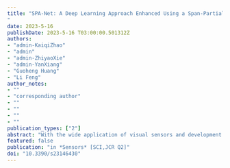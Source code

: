 ```yaml
---
title: "SPA-Net: A Deep Learning Approach Enhanced Using a Span-Partial Structure and Attention Mechanism for Image Copy-Move Forgery Detection
"
date: 2023-5-16
publishDate: 2023-5-16 T03:00:00.501312Z
authors: 
- "admin-KaiqiZhao"
- "admin"
- "admin-ZhiyaoXie"
- "admin-YanXiang"
- "Guoheng Huang"
- "Li Feng"
author_notes:
- ""
- "corresponding author"
- ""
- ""
- ""
- ""
publication_types: ["2"]
abstract: "With the wide application of visual sensors and development of digital image processing technology, image copy-move forgery detection (CMFD) has become more and more prevalent. Copy-move forgery is copying one or several areas of an image and pasting them into another part of the same image, and CMFD is an efficient means to expose this. There are improper uses of forged images in industry, the military, and daily life. In this paper, we present an efficient end-to-end deep learning approach for CMFD, using a span-partial structure and attention mechanism (SPA-Net). The SPA-Net extracts feature roughly using a pre-processing module and finely extracts deep feature maps using the span-partial structure and attention mechanism as a SPA-net feature extractor module. The span-partial structure is designed to reduce the redundant feature information, while the attention mechanism in the span-partial structure has the advantage of focusing on the tamper region and suppressing the original semantic information. To explore the correlation between high-dimension feature points, a deep feature matching module assists SPA-Net to locate the copy-move areas by computing the similarity of the feature map. A feature upsampling module is employed to upsample the features to their original size and produce a copy-move mask. Furthermore, the training strategy of SPA-Net without pretrained weights has a balance between copy-move and semantic features, and then the module can capture more features of copy-move forgery areas and reduce the confusion from semantic objects. In the experiment, we do not use pretrained weights or models from existing networks such as VGG16, which would bring the limitation of the network paying more attention to objects other than copy-move areas.To deal with this problem, we generated a SPANet-CMFD dataset by applying various processes to the benchmark images from SUN and COCO datasets, and we used existing copy-move forgery datasets, CMH, MICC-F220, MICC-F600, GRIP, Coverage, and parts of USCISI-CMFD, together with our generated SPANet-CMFD dataset, as the training set to train our model. In addition, the SPANet-CMFD dataset could play a big part in forgery detection, such as deepfakes. We employed the CASIA and CoMoFoD datasets as testing datasets to verify the performance of our proposed method. The Precision, Recall, and F1 are calculated to evaluate the CMFD results. Comparison results showed that our model achieved a satisfactory performance on both testing datasets and performed better than the existing methods."
featured: false
publication: "in *Sensors* [SCI,JCR Q2]"
doi: "10.3390/s23146430"
---
```


